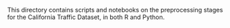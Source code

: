 This directory contains scripts and notebooks on the preprocessing stages for the California Traffic Dataset, in both R and Python.
